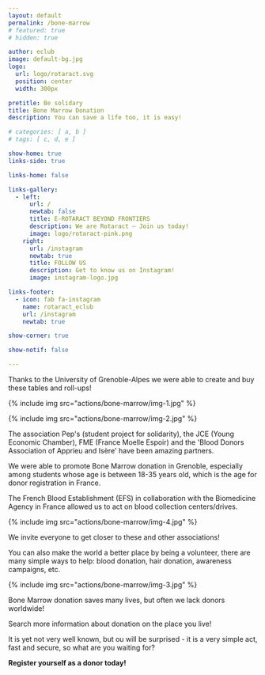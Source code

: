 ```yaml
---
layout: default
permalink: /bone-marrow
# featured: true
# hidden: true

author: eclub
image: default-bg.jpg
logo:
  url: logo/rotaract.svg
  position: center
  width: 300px

pretitle: Be solidary
title: Bone Marrow Donation
description: You can save a life too, it is easy!

# categories: [ a, b ]
# tags: [ c, d, e ]

show-home: true
links-side: true

links-home: false

links-gallery:
  - left:
      url: /
      newtab: false
      title: E-ROTARACT BEYOND FRONTIERS
      description: We are Rotaract – Join us today!
      image: logo/rotaract-pink.png
    right:
      url: /instagram
      newtab: true
      title: FOLLOW US
      description: Get to know us on Instagram!
      image: instagram-logo.jpg

links-footer:
  - icon: fab fa-instagram
    name: rotaract_eclub
    url: /instagram
    newtab: true

show-corner: true

show-notif: false

---
```


Thanks to the University of Grenoble-Alpes we were able to create and buy these tables and roll-ups!

{% include img src="actions/bone-marrow/img-1.jpg" %}

{% include img src="actions/bone-marrow/img-2.jpg" %}

The association Pep's (student project for solidarity), the JCE (Young Economic Chamber), FME (France Moelle Espoir) and the 'Blood Donors Association of Apprieu and Isère' have been amazing partners.

We were able to promote Bone Marrow donation in Grenoble, especially among students whose age is between 18-35 years old, which is the age for donor registration in France.

The French Blood Establishment (EFS) in collaboration with the Biomedicine Agency in France allowed us to act on blood collection centers/drives.

{% include img src="actions/bone-marrow/img-4.jpg" %}

We invite everyone to get closer to these and other associations!

You can also make the world a better place by being a volunteer, there are many simple ways to help: blood donation, hair donation, awareness campaigns, etc.

{% include img src="actions/bone-marrow/img-3.jpg" %}

Bone Marrow donation saves many lives, but often we lack donors worldwide!

Search more information about donation on the place you live!

It is yet not very well known, but ou will be surprised - it is a very simple act, fast and secure, so what are you waiting for?

**Register yourself as a donor today!**

